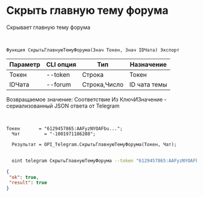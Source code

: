 ﻿---
sidebar_position: 7
---

# Скрыть главную тему форума
 Скрывает главную тему форума


<br/>


`Функция СкрытьГлавнуюТемуФорума(Знач Токен, Знач IDЧата) Экспорт`

  | Параметр | CLI опция | Тип | Назначение |
  |-|-|-|-|
  | Токен | --token | Строка | Токен |
  | IDЧата | --forum | Строка,Число | ID чата темы |

  
  Возвращаемое значение:   Соответствие Из КлючИЗначение - сериализованный JSON ответа от Telegram

<br/>




```bsl title="Пример кода"
Токен       = "6129457865:AAFyzNYOAFbu...";
  Чат         = "-1001971186208";
  
  Результат = OPI_Telegram.СкрытьГлавнуюТемуФорума(Токен, Чат);
```
	


```sh title="Пример команды CLI"
    
  oint telegram СкрытьГлавнуюТемуФорума --token "6129457865:AAFyzNYOAFbu..." --forum %forum%

```

```json title="Результат"
{
 "ok": true,
 "result": true
}
```
